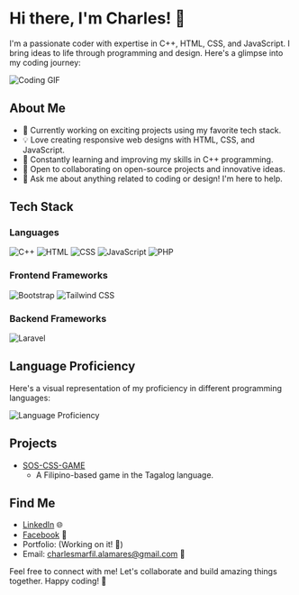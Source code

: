 # Hi there, I'm Charles! 👋

I'm a passionate coder with expertise in C++, HTML, CSS, and JavaScript. I bring ideas to life through programming and design. Here's a glimpse into my coding journey:

![Coding GIF](https://media.giphy.com/media/3o7buirYcmV5nSwIRW/giphy.gif)

## About Me

- 🚀 Currently working on exciting projects using my favorite tech stack.
- 💡 Love creating responsive web designs with HTML, CSS, and JavaScript.
- 🌱 Constantly learning and improving my skills in C++ programming.
- 👯 Open to collaborating on open-source projects and innovative ideas.
- 💬 Ask me about anything related to coding or design! I'm here to help.

## Tech Stack

### Languages
<p>
    <a href="#" style="text-decoration: none;">
        <img src="https://img.shields.io/badge/C++-00599C?style=for-the-badge&logo=c%2B%2B&logoColor=white" alt="C++">
    </a>
    <a href="#" style="text-decoration: none;">
        <img src="https://img.shields.io/badge/HTML-E34F26?style=for-the-badge&logo=html5&logoColor=white" alt="HTML">
    </a>
    <a href="#" style="text-decoration: none;">
        <img src="https://img.shields.io/badge/CSS-1572B6?style=for-the-badge&logo=css3&logoColor=white" alt="CSS">
    </a>
    <a href="#" style="text-decoration: none;">
        <img src="https://img.shields.io/badge/JavaScript-F7DF1E?style=for-the-badge&logo=javascript&logoColor=black" alt="JavaScript">
    </a>
    <a href="#" style="text-decoration: none;">
        <img src="https://img.shields.io/badge/PHP-4F5B93?style=for-the-badge&logo=php&logoColor=white" alt="PHP">
    </a>
</p>

### Frontend Frameworks
<p>
    <a href="#" style="text-decoration: none;">
        <img src="https://img.shields.io/badge/Bootstrap-7952B3?style=for-the-badge&logo=bootstrap&logoColor=white" alt="Bootstrap">
    </a>
    <a href="#" style="text-decoration: none;">
        <img src="https://img.shields.io/badge/Tailwind%20CSS-38B2AC?style=for-the-badge&logo=tailwind-css&logoColor=white" alt="Tailwind CSS">
    </a>
</p>

### Backend Frameworks
<p>
    <a href="#" style="text-decoration: none;">
        <img src="https://img.shields.io/badge/Laravel-FF2D20?style=for-the-badge&logo=laravel&logoColor=white" alt="Laravel">
    </a>
</p>

## Language Proficiency

Here's a visual representation of my proficiency in different programming languages:

![Language Proficiency](https://quickchart.io/chart?c=%7B%22type%22%3A%22bar%22%2C%22data%22%3A%7B%22labels%22%3A%5B%22C%2B%2B%22%2C%22HTML%22%2C%22CSS%22%2C%22JavaScript%22%2C%22PHP%22%5D%2C%22datasets%22%3A%5B%7B%22label%22%3A%22Proficiency%22%2C%22backgroundColor%22%3A%5B%22%2300599C%22%2C%22%23E34F26%22%2C%22%231572B6%22%2C%22%23F7DF1E%22%2C%22%234F5B93%22%5D%2C%22data%22%3A%5B90%2C85%2C80%2C75%2C70%5D%7D%5D%7D%2C%22options%22%3A%7B%22scales%22%3A%7B%22yAxes%22%3A%5B%7B%22ticks%22%3A%7B%22beginAtZero%22%3Atrue%7D%7D%5D%7D%2C%22legend%22%3A%7B%22display%22%3Afalse%7D%7D%7D)

## Projects

- [SOS-CSS-GAME](https://charuzu28.github.io/CSS-SOS-GAME/)
  - A Filipino-based game in the Tagalog language.

## Find Me

- [LinkedIn](https://www.linkedin.com/in/charles-alamares-106601279/) 🌐
- [Facebook](https://www.facebook.com/AnnoyingASF) 💬
- Portfolio: (Working on it! 🚧)
- Email: [charlesmarfil.alamares@gmail.com](mailto:charlesmarfil.alamares@gmail.com) 📧

Feel free to connect with me! Let's collaborate and build amazing things together. Happy coding! 🚀
